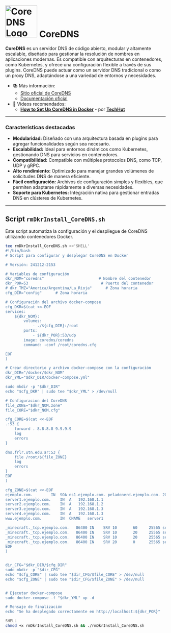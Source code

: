 # <img src="https://coredns.io/images/coredns.png" alt="CoreDNS Logo" width="100"/> CoreDNS

**CoreDNS** es un servidor DNS de código abierto, modular y altamente escalable, diseñado para gestionar la resolución de nombres en aplicaciones modernas. Es compatible con arquitecturas en contenedores, como Kubernetes, y ofrece una configuración flexible a través de sus plugins. CoreDNS puede actuar como un servidor DNS tradicional o como un proxy DNS, adaptándose a una variedad de entornos y necesidades.

- 📚 Más información:
  - [Sitio oficial de CoreDNS](https://coredns.io)
  - [Documentación oficial](https://coredns.io/docs/)
- 🎥 Videos recomendados:
  - [**How to Set Up CoreDNS in Docker**](https://youtu.be/A6vcTIzp_Ww?si=j4d0gjg9yrzVLnv5) - por [**TechHut**](https://www.youtube.com/@TechHut)

---

### Características destacadas
- **Modularidad:** Diseñado con una arquitectura basada en plugins para agregar funcionalidades según sea necesario.
- **Escalabilidad:** Ideal para entornos dinámicos como Kubernetes, gestionando DNS para servicios en contenedores.
- **Compatibilidad:** Compatible con múltiples protocolos DNS, como TCP, UDP y gRPC.
- **Alto rendimiento:** Optimizado para manejar grandes volúmenes de solicitudes DNS de manera eficiente.
- **Fácil configuración:** Archivos de configuración simples y flexibles, que permiten adaptarse rápidamente a diversas necesidades.
- **Soporte para Kubernetes:** Integración nativa para gestionar entradas DNS en clústeres de Kubernetes.

---

## Script `rmDkrInstall_CoreDNS.sh`
Este script automatiza la configuración y el despliegue de CoreDNS utilizando contenedores Docker.

```bash
tee rmDkrInstall_CoreDNS.sh <<'SHELL'
#!/bin/bash
# Script para configurar y desplegar CoreDNS en Docker

# Versión: 241212-2153

# Variables de configuración
dkr_NOM="coredns"                        # Nombre del contenedor
dkr_POR=53                                # Puerto del contenedor
# dkr_TMZ="America/Argentina/La_Rioja"      # Zona horaria
cfg_DIR="config"      # Zona horaria

# Configuración del archivo docker-compose
cfg_DKR=$(cat <<-EOF
services:
    ${dkr_NOM}:
        volumes:
            - ./${cfg_DIR}:/root
        ports:
            - ${dkr_POR}:53/udp
        image: coredns/coredns
        command: -conf /root/coredns.cfg

EOF
)

# Crear directorio y archivo docker-compose con la configuración
dkr_DIR="/docker/$dkr_NOM"
dkr_YML="$dkr_DIR/docker-compose.yml"

sudo mkdir -p "$dkr_DIR" 
echo "$cfg_DKR" | sudo tee "$dkr_YML" > /dev/null

# Configuracion del CoreDNS
file_ZONE="$dkr_NOM.zone"
file_CORE="$dkr_NOM.cfg"

cfg_CORE=$(cat <<-EOF
.:53 {
    forward . 8.8.8.8 9.9.9.9
    log
    errors
}

dns.frlr.utn.edu.ar:53 {
    file /root/${file_ZONE}
    log
    errors
}
EOF
)

cfg_ZONE=$(cat <<-EOF
ejemplo.com.        IN  SOA ns1.ejemplo.com. peladonerd.ejemplo.com. 2015082542 7200 3600 1209600 3600
server1.ejemplo.com.    IN  A   192.168.1.1
server2.ejemplo.com.    IN  A   192.168.1.2
server3.ejemplo.com.    IN  A   192.168.1.3
server4.ejemplo.com.    IN  A   192.168.1.3
www.ejemplo.com.        IN  CNAME   server1

_minecraft._tcp.ejemplo.com.   86400 IN    SRV 10       60     25565 server1.ejemplo.com.
_minecraft._tcp.ejemplo.com.   86400 IN    SRV 10       20     25565 server2.ejemplo.com.
_minecraft._tcp.ejemplo.com.   86400 IN    SRV 10       20     25565 server3.ejemplo.com.
_minecraft._tcp.ejemplo.com.   86400 IN    SRV 20       0      25565 server4.ejemplo.com.
EOF
)


dir_CFG="$dkr_DIR/$cfg_DIR"
sudo mkdir -p "$dir_CFG" 
echo "$cfg_CORE" | sudo tee "$dir_CFG/$file_CORE" > /dev/null
echo "$cfg_ZONE" | sudo tee "$dir_CFG/$file_ZONE" > /dev/null


# Ejecutar docker-compose
sudo docker-compose -f "$dkr_YML" up -d

# Mensaje de finalización
echo "Se ha desplegado correctamente en http://localhost:${dkr_POR}"

SHELL
chmod +x rmDkrInstall_CoreDNS.sh && ./rmDkrInstall_CoreDNS.sh
